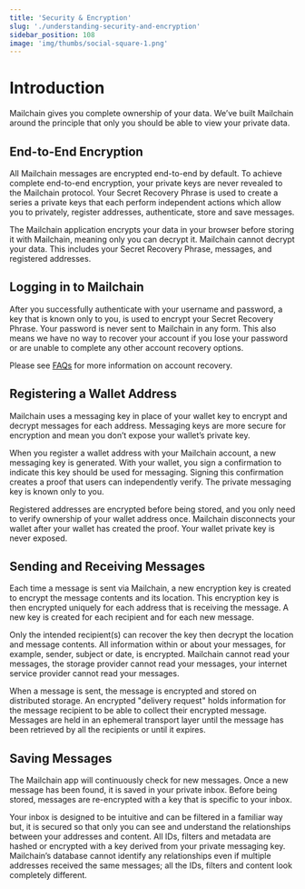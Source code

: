 ```yaml
---
title: 'Security & Encryption'
slug: './understanding-security-and-encryption'
sidebar_position: 108
image: 'img/thumbs/social-square-1.png'
---
```


# Introduction

Mailchain gives you complete ownership of your data. We’ve built Mailchain around the principle that only you should be able to view your private data.

## End-to-End Encryption

All Mailchain messages are encrypted end-to-end by default. To achieve complete end-to-end encryption, your private keys are never revealed to the Mailchain protocol. Your Secret Recovery Phrase is used to create a series a private keys that each perform independent actions which allow you to privately, register addresses, authenticate, store and save messages.

The Mailchain application encrypts your data in your browser before storing it with Mailchain, meaning only you can decrypt it. Mailchain cannot decrypt your data. This includes your Secret Recovery Phrase, messages, and registered addresses.

## Logging in to Mailchain

After you successfully authenticate with your username and password, a key that is known only to you, is used to encrypt your Secret Recovery Phrase. Your password is never sent to Mailchain in any form. This also means we have no way to recover your account if you lose your password or are unable to complete any other account recovery options.

Please see [FAQs](/user/faqs/) for more information on account recovery.

## Registering a Wallet Address

Mailchain uses a messaging key in place of your wallet key to encrypt and decrypt messages for each address. Messaging keys are more secure for encryption and mean you don’t expose your wallet’s private key.

When you register a wallet address with your Mailchain account, a new messaging key is generated. With your wallet, you sign a confirmation to indicate this key should be used for messaging. Signing this confirmation creates a proof that users can independently verify. The private messaging key is known only to you.

Registered addresses are encrypted before being stored, and you only need to verify ownership of your wallet address once. Mailchain disconnects your wallet after your wallet has created the proof. Your wallet private key is never exposed.

## Sending and Receiving Messages

Each time a message is sent via Mailchain, a new encryption key is created to encrypt the message contents and its location. This encryption key is then encrypted uniquely for each address that is receiving the message. A new key is created for each recipient and for each new message.

Only the intended recipient(s) can recover the key then decrypt the location and message contents. All information within or about your messages, for example, sender, subject or date, is encrypted. Mailchain cannot read your messages, the storage provider cannot read your messages, your internet service provider cannot read your messages.

When a message is sent, the message is encrypted and stored on distributed storage. An encrypted "delivery request" holds information for the message recipient to be able to collect their encrypted message. Messages are held in an ephemeral transport layer until the message has been retrieved by all the recipients or until it expires.

## Saving Messages

The Mailchain app will continuously check for new messages. Once a new message has been found, it is saved in your private inbox. Before being stored, messages are re-encrypted with a key that is specific to your inbox.

Your inbox is designed to be intuitive and can be filtered in a familiar way but, it is secured so that only you can see and understand the relationships between your addresses and content. All IDs, filters and metadata are hashed or encrypted with a key derived from your private messaging key. Mailchain’s database cannot identify any relationships even if multiple addresses received the same messages; all the IDs, filters and content look completely different.
